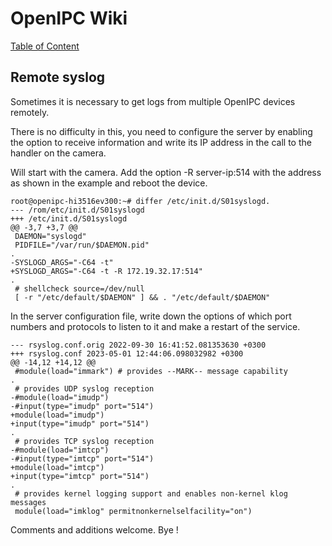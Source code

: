 # OpenIPC Wiki
[Table of Content](../README.md)

Remote syslog
-------------

Sometimes it is necessary to get logs from multiple OpenIPC devices remotely.

There is no difficulty in this, you need to configure the server by enabling the option to receive information and write its IP address in the call to the handler on the camera.

Will start with the camera. Add the option -R server-ip:514 with the address as shown in the example and reboot the device.


```
root@openipc-hi3516ev300:~# differ /etc/init.d/S01syslogd.
--- /rom/etc/init.d/S01syslogd
+++ /etc/init.d/S01syslogd
@@ -3,7 +3,7 @@
 DAEMON="syslogd"
 PIDFILE="/var/run/$DAEMON.pid"
.
-SYSLOGD_ARGS="-C64 -t"
+SYSLOGD_ARGS="-C64 -t -R 172.19.32.17:514"
.
 # shellcheck source=/dev/null
 [ -r "/etc/default/$DAEMON" ] && . "/etc/default/$DAEMON"
```

In the server configuration file, write down the options of which port numbers and protocols to listen to it and make a restart of the service.


```
--- rsyslog.conf.orig 2022-09-30 16:41:52.081353630 +0300
+++ rsyslog.conf 2023-05-01 12:44:06.098032982 +0300
@@ -14,12 +14,12 @@
 #module(load="immark") # provides --MARK-- message capability
.
 # provides UDP syslog reception
-#module(load="imudp")
-#input(type="imudp" port="514")
+module(load="imudp")
+input(type="imudp" port="514")
.
 # provides TCP syslog reception
-#module(load="imtcp")
-#input(type="imtcp" port="514")
+module(load="imtcp")
+input(type="imtcp" port="514")
.
 # provides kernel logging support and enables non-kernel klog messages
 module(load="imklog" permitnonkernelselfacility="on")
```

Comments and additions welcome. Bye !

